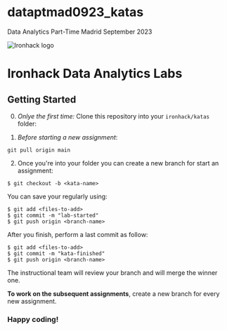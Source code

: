 # dataptmad0923_katas
Data Analytics Part-Time Madrid September 2023


![Ironhack logo](https://i.imgur.com/1QgrNNw.png)

# Ironhack Data Analytics Labs

## Getting Started

0. _Onlye the first time:_ Clone this repository into your `ironhack/katas` folder:

1. _Before starting a new assignment_: 

````
git pull origin main
``````

2. Once you're into your folder you can create a new branch for start an assignment:

```
$ git checkout -b <kata-name>
```

You can save your regularly using:

```
$ git add <files-to-add>
$ git commit -m "lab-started"
$ git push origin <branch-name>
```

After you finish, perform a last commit as follow:

```
$ git add <files-to-add>
$ git commit -m "kata-finished"
$ git push origin <branch-name>
```

The instructional team will review your branch and will merge the winner one.

**To work on the subsequent assignments**, create a new branch for every new assignment.

### Happy coding!